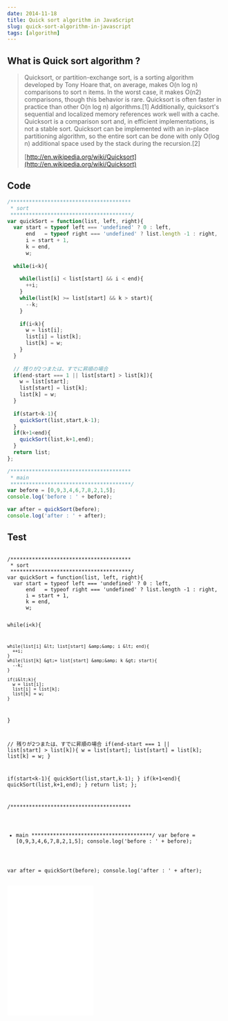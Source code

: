 ```yaml
---
date: 2014-11-18
title: Quick sort algorithm in JavaScript
slug: quick-sort-algorithm-in-javascript
tags: [algorithm]
---
```


## What is Quick sort algorithm ?

> Quicksort, or partition-exchange sort, is a sorting algorithm developed by Tony Hoare that, on average, makes O(n log n) comparisons to sort n items. In the worst case, it makes O(n2) comparisons, though this behavior is rare. Quicksort is often faster in practice than other O(n log n) algorithms.[1] Additionally, quicksort's sequential and localized memory references work well with a cache. Quicksort is a comparison sort and, in efficient implementations, is not a stable sort. Quicksort can be implemented with an in-place partitioning algorithm, so the entire sort can be done with only O(log n) additional space used by the stack during the recursion.[2]
>
> [http://en.wikipedia.org/wiki/Quicksort](http://en.wikipedia.org/wiki/Quicksort)


## Code

```js
/***************************************
 * sort
 ***************************************/
var quickSort = function(list, left, right){
  var start = typeof left === 'undefined' ? 0 : left, 
      end   = typeof right === 'undefined' ? list.length -1 : right,
      i = start + 1,
      k = end,
      w;
  
  while(i<k){
    
    while(list[i] < list[start] && i < end){
      ++i;
    }
    while(list[k] >= list[start] && k > start){
      --k;
    }
    
    if(i<k){
      w = list[i];
      list[i] = list[k];
      list[k] = w;
    }
  }
  
  // 残りが2つまたは、すでに昇順の場合
  if(end-start === 1 || list[start] > list[k]){
    w = list[start];
    list[start] = list[k];
    list[k] = w;
  }
  
  if(start<k-1){
    quickSort(list,start,k-1);
  }
  if(k+1<end){
    quickSort(list,k+1,end);
  }
  return list;
};

/***************************************
 * main
 ***************************************/
var before = [0,9,3,4,6,7,8,2,1,5];
console.log('before : ' + before);

var after = quickSort(before);
console.log('after : ' + after);
```
    
## Test

<div data-height="268" data-theme-id="9575" data-slug-hash="MYYgWr" data-default-tab="js" data-user="Tkashiro" class='codepen'><pre><code>
/***************************************
 * sort
 ***************************************/
var quickSort = function(list, left, right){
  var start = typeof left === &#39;undefined&#39; ? 0 : left, 
      end   = typeof right === &#39;undefined&#39; ? list.length -1 : right,
      i = start + 1,
      k = end,
      w;
  
  while(i&lt;k){
    
    while(list[i] &lt; list[start] &amp;&amp; i &lt; end){
      ++i;
    }
    while(list[k] &gt;= list[start] &amp;&amp; k &gt; start){
      --k;
    }
    
    if(i&lt;k){
      w = list[i];
      list[i] = list[k];
      list[k] = w;
    }
  }
  
  // 残りが2つまたは、すでに昇順の場合
  if(end-start === 1 || list[start] &gt; list[k]){
    w = list[start];
    list[start] = list[k];
    list[k] = w;
  }
  
  if(start&lt;k-1){
    quickSort(list,start,k-1);
  }
  if(k+1&lt;end){
    quickSort(list,k+1,end);
  }
  return list;
};

/***************************************
 * main
 ***************************************/
var before = [0,9,3,4,6,7,8,2,1,5];
console.log(&#39;before : &#39; + before);

var after = quickSort(before);
console.log(&#39;after : &#39; + after);
</code></pre>

<iframe
    sandbox='allow-scripts'
    layout="responsive"
    width="200"
    height='300'
    src='//codepen.io/Tkashiro/embed/MYYgWr/?height=300&theme-id=9575&default-tab=result&embed-version=2'
    frameborder='0'>
</iframe>
